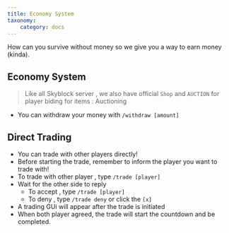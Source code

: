 ```yaml
---
title: Economy System
taxonomy:
    category: docs
---
```


How can you survive without money so we give you a way to earn money (kinda).
## Economy System

> Like all Skyblock server , we also have official `Shop` and `AUCTION` for player biding for items : Auctioning
+ You can withdraw your money with ``/withdraw [amount]``

## Direct Trading

+ You can trade with other players directly!
+ Before starting the trade, remember to inform the player you want to trade with!
+ To trade with other player , type ``/trade [player]``
+ Wait for the other side to reply
    - To accept , type ``/trade [player]``
    - To deny , type ``/trade deny`` or click the ``[x]``
+ A trading GUi will appear after the trade is initiated
+ When both player agreed, the trade will start the countdown and be completed.